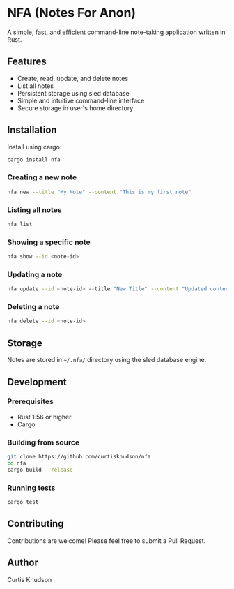# NFA (Notes For Anon)

A simple, fast, and efficient command-line note-taking application written in Rust.

## Features

- Create, read, update, and delete notes
- List all notes
- Persistent storage using sled database
- Simple and intuitive command-line interface
- Secure storage in user's home directory

## Installation

Install using cargo:

```bash
cargo install nfa
```

### Creating a new note

```bash
nfa new --title "My Note" --content "This is my first note"
```

### Listing all notes

```bash
nfa list
```

### Showing a specific note

```bash
nfa show --id <note-id>
```

### Updating a note

```bash
nfa update --id <note-id> --title "New Title" --content "Updated content"
```

### Deleting a note

```bash
nfa delete --id <note-id>
```

## Storage

Notes are stored in `~/.nfa/` directory using the sled database engine.

## Development

### Prerequisites

- Rust 1.56 or higher
- Cargo

### Building from source

```bash
git clone https://github.com/curtisknudson/nfa
cd nfa
cargo build --release
```

### Running tests

```bash
cargo test
```

## Contributing

Contributions are welcome! Please feel free to submit a Pull Request.

## Author

Curtis Knudson
